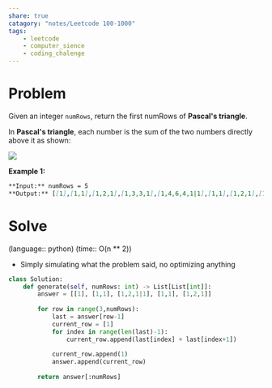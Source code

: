 ```yaml
---
share: true
catagory: "notes/Leetcode 100-1000"
tags:
    - leetcode
    - computer_sience
    - coding_chalenge
---
```


# Problem

Given an integer `numRows`, return the first numRows of **Pascal's triangle**.

In **Pascal's triangle**, each number is the sum of the two numbers directly above it as shown:

![](https://upload.wikimedia.org/wikipedia/commons/0/0d/PascalTriangleAnimated2.gif)

**Example 1:**
``` markdown
**Input:** numRows = 5
**Output:** [[1],[1,1],[1,2,1],[1,3,3,1],[1,4,6,4,1|1],[1,1],[1,2,1],[1,3,3,1],[1,4,6,4,1]]
```

# Solve
(language:: python) (time:: O(n ** 2))

- Simply simulating what the problem said, no optimizing anything 

```python
class Solution:
    def generate(self, numRows: int) -> List[List[int]]:
        answer = [[1], [1,1], [1,2,1|1], [1,1], [1,2,1]]
        
        for row in range(3,numRows):
            last = answer[row-1]
            current_row = [1]
            for index in range(len(last)-1):
                current_row.append(last[index] + last[index+1])
                
            current_row.append(1)
            answer.append(current_row)
        
        return answer[:numRows]
```
